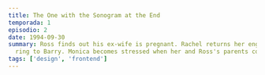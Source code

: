 ```yaml
---
title: The One with the Sonogram at the End
temporada: 1
episodio: 2
date: 1994-09-30
summary: Ross finds out his ex-wife is pregnant. Rachel returns her engagement
  ring to Barry. Monica becomes stressed when her and Ross's parents come to visit.
tags: ['design', 'frontend']
---
```

